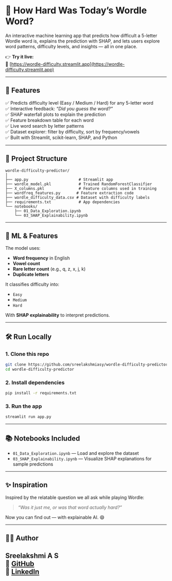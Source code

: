 # 🧩 How Hard Was Today’s Wordle Word?

An interactive machine learning app that predicts how difficult a 5-letter Wordle word is, explains the prediction with SHAP, and lets users explore word patterns, difficulty levels, and insights — all in one place.

👉 **Try it live:**  
🔗 [https://wordle-difficulty.streamlit.app](https://wordle-difficulty.streamlit.app)

---

## 🚀 Features

✅ Predicts difficulty level (Easy / Medium / Hard) for any 5-letter word  
✅ Interactive feedback: *“Did you guess the word?”*  
✅ SHAP waterfall plots to explain the prediction  
✅ Feature breakdown table for each word  
✅ Live word search by letter patterns  
✅ Dataset explorer: filter by difficulty, sort by frequency/vowels  
✅ Built with Streamlit, scikit-learn, SHAP, and Python

---

## 📁 Project Structure

```
wordle-difficulty-predictor/
│
├── app.py                      # Streamlit app
├── wordle_model.pkl            # Trained RandomForestClassifier
├── X_columns.pkl               # Feature columns used in training
├── wordfreq_features.py       # Feature extraction code
├── wordle_difficulty_data.csv # Dataset with difficulty labels
├── requirements.txt            # App dependencies
└── notebooks/
    ├── 01_Data_Exploration.ipynb
    └── 03_SHAP_Explainability.ipynb
```

---

## 🧠 ML & Features

The model uses:
- **Word frequency** in English
- **Vowel count**
- **Rare letter count** (e.g., q, z, x, j, k)
- **Duplicate letters**

It classifies difficulty into:
- `Easy`
- `Medium`
- `Hard`

With **SHAP explainability** to interpret predictions.

---

## 🛠️ Run Locally

### 1. Clone this repo
```bash
git clone https://github.com/sreelakshmiasy/wordle-difficulty-predictor.git
cd wordle-difficulty-predictor
```

### 2. Install dependencies
```bash
pip install -r requirements.txt
```

### 3. Run the app
```bash
streamlit run app.py
```

---

## 📚 Notebooks Included

- `01_Data_Exploration.ipynb` — Load and explore the dataset  
- `03_SHAP_Explainability.ipynb` — Visualize SHAP explanations for sample predictions

---

## ✨ Inspiration

Inspired by the relatable question we all ask while playing Wordle:
> *“Was it just me, or was that word actually hard?”*

Now you can find out — with explainable AI. 😄

---

## 👩‍💻 Author

**Sreelakshmi A S**  
🔗 [GitHub](https://github.com/sreelakshmiasy)  
🔗 [LinkedIn](https://www.linkedin.com/in/sreelaxmias/)
---



